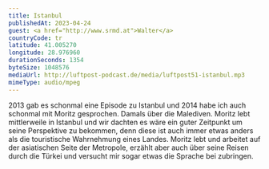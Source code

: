 ```yaml
---
title: Istanbul
publishedAt: 2023-04-24
guest: <a href="http://www.srmd.at">Walter</a>
countryCode: tr
latitude: 41.005270
longitude: 28.976960
durationSeconds: 1354
byteSize: 1048576 
mediaUrl: http://luftpost-podcast.de/media/luftpost51-istanbul.mp3
mimeType: audio/mpeg
---
```


2013 gab es schonmal eine Episode zu Istanbul und 2014 habe ich auch schonmal mit Moritz gesprochen. Damals über die Malediven. Moritz lebt mittlerweile in Istanbul und wir dachten es wäre ein guter Zeitpunkt um seine Perspektive zu bekommen, denn diese ist auch immer etwas anders als die touristische Wahrnehmung eines Landes. Moritz lebt und arbeitet auf der asiatischen Seite der Metropole, erzählt aber auch über seine Reisen durch die Türkei und versucht mir sogar etwas die Sprache bei zubringen.
